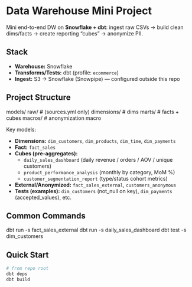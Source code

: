 
# Data Warehouse Mini Project

Mini end-to-end DW on **Snowflake + dbt**: ingest raw CSVs → build clean dims/facts → create reporting “cubes” → anonymize PII.

## Stack
- **Warehouse:** Snowflake
- **Transforms/Tests:** dbt (profile: `ecommerce`)
- **Ingest:** S3 → Snowflake (Snowpipe) — configured outside this repo

## Project Structure
models/
raw/ # (sources.yml only)
dimensions/ # dims
marts/ # facts + cubes
macros/ # anonymization macro

Key models:
- **Dimensions:** `dim_customers`, `dim_products`, `dim_time`, `dim_payments`
- **Fact:** `fact_sales`
- **Cubes (pre-aggregates):**  
  - `daily_sales_dashboard` (daily revenue / orders / AOV / unique customers)  
  - `product_performance_analysis` (monthly by category, MoM %)  
  - `customer_segmentation_report` (type/status cohort metrics)
- **External/Anonymized:** `fact_sales_external`, `customers_anonymous`
- **Tests (examples):** `dim_customers` (not_null on key), `dim_payments` (accepted_values), etc.

## Common Commands
dbt run  -s fact_sales_external
dbt run  -s daily_sales_dashboard
dbt test -s dim_customers


## Quick Start
```bash
# from repo root
dbt deps
dbt build

